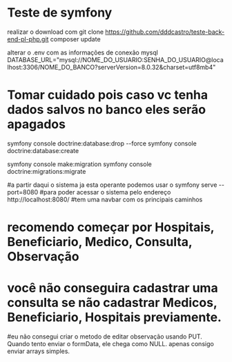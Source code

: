 # Teste de symfony
realizar o download com git clone https://github.com/dddcastro/teste-back-end-pl-php.git
composer update

alterar o .env com as informações de conexão mysql
DATABASE_URL="mysql://NOME_DO_USUARIO:SENHA_DO_USUARIO@localhost:3306/NOME_DO_BANCO?serverVersion=8.0.32&charset=utf8mb4"

# Tomar cuidado pois caso vc tenha dados salvos no banco eles serão apagados
symfony console doctrine:database:drop --force
symfony console doctrine:database:create

symfony console make:migration
symfony console doctrine:migrations:migrate

#a partir daqui o sistema ja esta operante podemos usar o 
symfony serve --port=8080
#para poder acessar o sistema pelo endereço http://localhost:8080/
#tem uma navbar com os principais caminhos
# recomendo começar por Hospitais, Beneficiario, Medico, Consulta, Observação
# você não conseguira cadastrar uma consulta se não cadastrar Medicos, Beneficiario, Hospitais previamente.

#eu não consegui criar o metodo de editar observação usando PUT. Quando tento enviar o formData, ele chega como NULL. apenas consigo enviar arrays simples.

